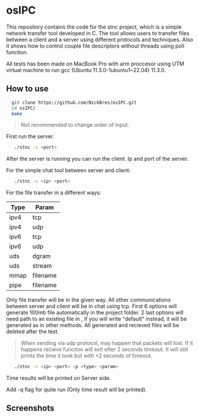 # osIPC

This repository contains the code for the stnc project, which is a simple network transfer tool developed in C. The tool allows users to transfer files between a client and a server using different protocols and techniques. Also it shows how to control couple file descriptors without threads using poll function.


All tests has been made on MacBook Pro with arm proccesor using UTM virtual machine to run gcc (Ubuntu 11.3.0-1ubuntu1~22.04) 11.3.0.

## How to use

```sh
  git clone https://github.com/NickBres/osIPC.git
  cd osIPC/
  make
   ```

> Not recommended to change order of input.

First run the server.

```sh
   ./stnc -s <port>
   ```

After the server is running you can run the client. Ip and port of the server.

For the simple chat tool between server and client:
```sh
   ./stnc -c <ip> <port>
   ```

For the file transfer in a different ways:

| Type  | Param  |
|-------|--------|
| ipv4  | tcp    |
| ipv4  | udp    |
| ipv6  | tcp    |
| ipv6  | udp    |
| uds   | dgram  |
| uds   | stream |
| mmap   | filename  |
| pipe   | filename |


Only file transfer will be in the given way. All other communications between server and client will be in chat using tcp.
First 6 options will generate 100mb file automatically in the project folder. 2 last options will need path to an existing file in <param>, if you will write "default" instead, it will be generated as in other methods.
All generated and recieved files will be deleted after the test.

> When sending via udp protocol, may happen that packets will lost. If it happens recieve function will exit efter 2 seconds timeout. It will still prints the time it took but with +2 seconds of timeout.

```sh
   ./stnc -c <ip> <port> -p <type> <param>
   ```
Time results will be printed on Server side.

Add -q flag for quite run (Only time result will be printed). 

## Screenshots






